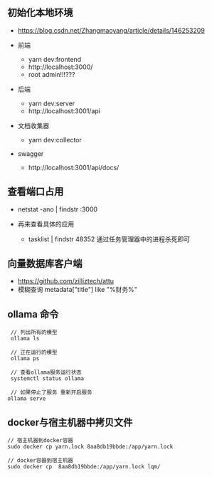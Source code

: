 ## 初始化本地环境
- https://blog.csdn.net/Zhangmaoyang/article/details/146253209

- 前端
  - yarn dev:frontend
  - http://localhost:3000/
  -  root admin!!!???
- 后端
   - yarn dev:server
   - http://localhost:3001/api

- 文档收集器
  - yarn dev:collector
- swagger 
  - http://localhost:3001/api/docs/

## 查看端口占用
 - netstat -ano | findstr :3000

- 再来查看具体的应用
  - tasklist | findstr 48352
通过任务管理器中的进程杀死即可


## 向量数据库客户端
  - https://github.com/zilliztech/attu
  - 模糊查询 metadata["title"] like "%财务%"

## ollama 命令
```
 // 列出所有的模型
 ollama ls

 // 正在运行的模型
 ollama ps

 // 查看ollama服务运行状态
 systemctl status ollama

 // 如果停止了服务 重新开启服务
ollama serve 

```



## docker与宿主机器中拷贝文件
```
// 宿主机器到docker容器
sudo docker cp yarn.lock 8aa8db19bbde:/app/yarn.lock

// docker容器到宿主机器
sudo docker cp  8aa8db19bbde:/app/yarn.lock lqm/
```